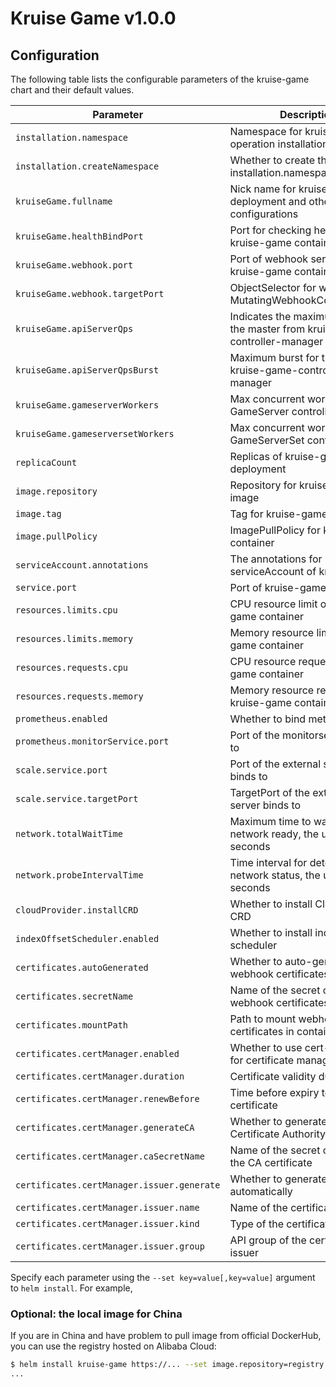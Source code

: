 # Kruise Game v1.0.0

## Configuration

The following table lists the configurable parameters of the kruise-game chart and their default values.

| Parameter                                  | Description                                                                 | Default                          |
|--------------------------------------------|-----------------------------------------------------------------------------|----------------------------------|
| `installation.namespace`                   | Namespace for kruise-game operation installation                            | `kruise-game-system`             |
| `installation.createNamespace`             | Whether to create the installation.namespace                                | `true`                           |
| `kruiseGame.fullname`                      | Nick name for kruise-game deployment and other configurations               | `kruise-game-controller-manager` |
| `kruiseGame.healthBindPort`                | Port for checking health of kruise-game container                           | `8082`                           |
| `kruiseGame.webhook.port`                  | Port of webhook served by kruise-game container                             | `443`                            |
| `kruiseGame.webhook.targetPort`            | ObjectSelector for workloads in MutatingWebhookConfigurations               | `9876`                           |
| `kruiseGame.apiServerQps`                  | Indicates the maximum QPS to the master from kruise-game-controller-manager | `5`                              |
| `kruiseGame.apiServerQpsBurst`             | Maximum burst for throttle of kruise-game-controller-manager                | `10`                             |
| `kruiseGame.gameserverWorkers`             | Max concurrent workers for GameServer controller                            | `10`                             |
| `kruiseGame.gameserversetWorkers`          | Max concurrent workers for GameServerSet controller                         | `10`                             |
| `replicaCount`                             | Replicas of kruise-game deployment                                          | `1`                              |
| `image.repository`                         | Repository for kruise-game image                                            | `openkruise/kruise-game-manager` |
| `image.tag`                                | Tag for kruise-game image                                                   | `v1.0.0`                         |
| `image.pullPolicy`                         | ImagePullPolicy for kruise-game container                                   | `Always`                         |
| `serviceAccount.annotations`               | The annotations for serviceAccount of kruise-game                           | ` `                              |
| `service.port`                             | Port of kruise-game service                                                 | `8443`                           |
| `resources.limits.cpu`                     | CPU resource limit of kruise-game container                                 | `500m`                           |
| `resources.limits.memory`                  | Memory resource limit of kruise-game container                              | `1Gi`                            |
| `resources.requests.cpu`                   | CPU resource request of kruise-game container                               | `10m`                            |
| `resources.requests.memory`                | Memory resource request of kruise-game container                            | `64Mi`                           |
| `prometheus.enabled`                       | Whether to bind metric endpoint                                             | `true`                           |
| `prometheus.monitorService.port`           | Port of the monitorservice bind to                                          | `8080`                           |
| `scale.service.port`                       | Port of the external scaler server binds to                                 | `6000`                           |
| `scale.service.targetPort`                 | TargetPort of the external scaler server binds to                           | `6000`                           |
| `network.totalWaitTime`                    | Maximum time to wait for network ready, the unit is seconds                 | `60`                             |
| `network.probeIntervalTime`                | Time interval for detecting network status, the unit is seconds             | `5`                              |
| `cloudProvider.installCRD`                 | Whether to install CloudProvider CRD                                        | `true`                           |
| `indexOffsetScheduler.enabled`             | Whether to install index-offset-scheduler                                   | `false`                          |
| `certificates.autoGenerated`               | Whether to auto-generate webhook certificates                               | `true`                           |
| `certificates.secretName`                  | Name of the secret containing webhook certificates                          | `kruise-game-certs`              |
| `certificates.mountPath`                   | Path to mount webhook certificates in container                             | `/tmp/webhook-certs/`            |
| `certificates.certManager.enabled`         | Whether to use cert-manager for certificate management                      | `false`                          |
| `certificates.certManager.duration`        | Certificate validity duration                                               | `8760h0m0s`                      |
| `certificates.certManager.renewBefore`     | Time before expiry to renew certificate                                     | `5840h0m0s`                      |
| `certificates.certManager.generateCA`      | Whether to generate a Certificate Authority                                 | `true`                           |
| `certificates.certManager.caSecretName`    | Name of the secret containing the CA certificate                            | `kruise-game-ca`                 |
| `certificates.certManager.issuer.generate` | Whether to generate the issuer automatically                                | `true`                           |
| `certificates.certManager.issuer.name`     | Name of the certificate issuer                                              | `kruise-ca`                      |
| `certificates.certManager.issuer.kind`     | Type of the certificate issuer                                              | `ClusterIssuer`                  |
| `certificates.certManager.issuer.group`    | API group of the certificate issuer                                         | `cert-manager.io`                |



Specify each parameter using the `--set key=value[,key=value]` argument to `helm install`. For example,

### Optional: the local image for China

If you are in China and have problem to pull image from official DockerHub, you can use the registry hosted on Alibaba Cloud:

```bash
$ helm install kruise-game https://... --set image.repository=registry.cn-hangzhou.aliyuncs.com/acs/kruise-game-manager
...
```